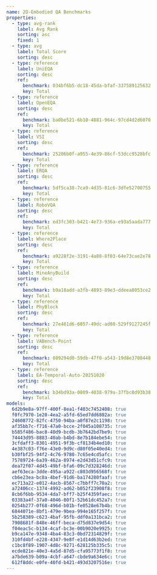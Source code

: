 ```yaml
---
name: 2D-Embodied QA Benchmarks
properties:
  - type: avg-rank
    label: Avg Rank
    sorting: asc
    fixed: 1
  - type: avg
    label: Total Score
    sorting: desc
  - type: reference
    label: UniEQA
    sorting: desc
    ref:
      benchmark: 034bf6b5-dc18-45da-bfaf-337589125632
      key: Total
  - type: reference
    label: OpenEQA
    sorting: desc
    ref:
      benchmark: ba0be521-6b10-4881-964c-97cd4d2d6070
      key: Total
  - type: reference
    label: VSI
    sorting: desc
    ref:
      benchmark: 25206b0f-a955-4e39-86cf-53dcc9528bfc
      key: Total
  - type: reference
    label: ERQA
    sorting: desc
    ref:
      benchmark: 5df5ca38-7ca9-4d35-81c6-3dfe52700755
      key: Total
  - type: reference
    label: RoboVQA
    sorting: desc
    ref:
      benchmark: ed3fc303-b421-4e73-936a-e93a5aada777
      key: Total
  - type: reference
    label: Where2Place
    sorting: desc
    ref:
      benchmark: a9228f2e-3191-4a08-8f03-64e73cae2e78
      key: Total
  - type: reference
    label: MineAnyBuild
    sorting: desc
    ref:
      benchmark: b9a18add-a3fb-4893-89e3-ddeea8053ce2
      key: Total
  - type: reference
    label: PhyBlock
    sorting: desc
    ref:
      benchmark: 27e481d6-6057-49dc-ad80-529f9127245f
      key: Total
  - type: reference
    label: VABench-Point
    sorting: desc
    ref:
      benchmark: 089294d0-59db-47f0-a543-19d8e3708448
      key: Total
  - type: reference
    label: EA-Temporal-Auto-20251020
    sorting: desc
    ref:
      benchmark: b34bd93a-0809-4038-979a-37fbc0d93b38
      key: Total
models:
  6d2b9e8a-97ff-400f-8ea1-f403c7452408: true
  f0fc7970-1e20-4ea2-a5fd-65ed7dd6802a: true
  24608772-82fc-4750-94ba-a0f87e2c1198: true
  af35bb7c-f716-47a0-bcce-2f045a108735: true
  b585f486-bac8-40d9-bcdb-3b7642bd7be9: true
  74443d95-8883-40ab-b4bd-8e7b184ebe54: true
  3cfdaff3-8301-4951-9f3b-cf8134b4ed10: true
  4e387c03-f76e-43e0-9d9c-d80f05e40ed4: true
  b30fbf25-94f2-4c76-9780-7c65e4cd5afc: true
  75789724-6a39-462a-8974-e2d43d51cfc9: true
  dea72f07-4d45-49bf-bfa6-09c7d328246d: true
  aef63eca-3dde-495a-a922-c803d956568f: true
  cb6e23ea-bc8a-4bef-91d6-ba174280faaf: true
  ec713a22-e012-4acb-8567-c7bbff7c70a2: true
  a72406cc-1374-4992-ad62-b052f23908f8: true
  8cb6f6bb-9534-4da7-bff7-b25f4359faec: true
  03383a4f-37a0-4046-80f1-52b61dc452a7: true
  0254b277-0f68-496d-b01b-fe0528e67b4b: true
  6844071e-8bf1-479e-9bea-994e165f257f: true
  5b258389-c623-4baf-95fb-ddf0a131bca2: true
  7908681f-848e-46ff-beca-d75d837e9d54: true
  f04eac5c-b134-4caf-bc3e-00b9020e9925: true
  b9ca147e-9348-4ba4-83c3-0bd72314829f: true
  310fd4bf-e228-4347-9e8f-e1d14d63b2ed: true
  c1bc8f89-1907-4d8c-9271-628125b335c5: true
  ecde821e-40e3-4a5d-87d5-cfa95773f1f8: true
  a7bde639-b09a-4cbf-a647-cbde9a634e6c: true
  612f8ddc-e0fe-40fd-b421-493d3207516e: true
---
```

